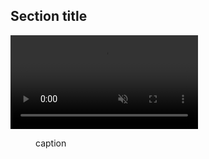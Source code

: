 ## Section title

<video autoplay loop muted playsinline src='./my-video.mp4'>
</video>

<figure>
	<img src=''>
	<figcaption>caption</figcaption>
</figure>